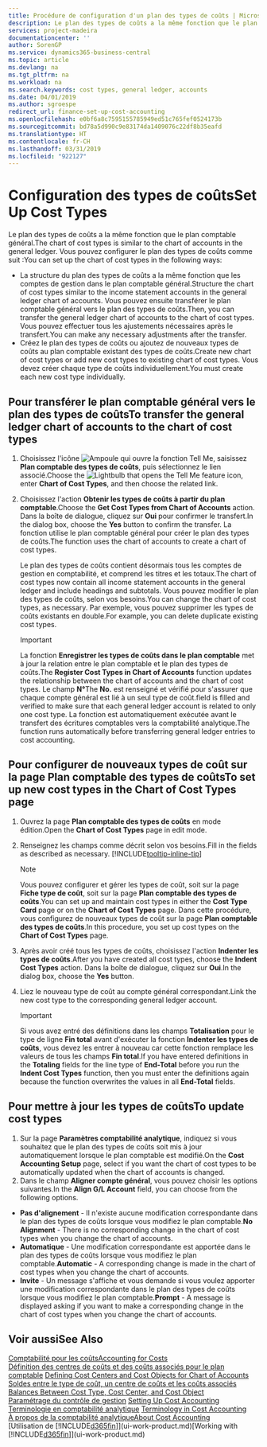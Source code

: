 ```yaml
---
title: Procédure de configuration d'un plan des types de coûts | Microsoft Docs
description: Le plan des types de coûts a la même fonction que le plan comptable général.
services: project-madeira
documentationcenter: ''
author: SorenGP
ms.service: dynamics365-business-central
ms.topic: article
ms.devlang: na
ms.tgt_pltfrm: na
ms.workload: na
ms.search.keywords: cost types, general ledger, accounts
ms.date: 04/01/2019
ms.author: sgroespe
redirect_url: finance-set-up-cost-accounting
ms.openlocfilehash: e0bf6a8c7595155785949ed51c765fef0524173b
ms.sourcegitcommit: bd78a5d990c9e83174da1409076c22df8b35eafd
ms.translationtype: HT
ms.contentlocale: fr-CH
ms.lasthandoff: 03/31/2019
ms.locfileid: "922127"
---
```

# <a name="set-up-cost-types"></a><span data-ttu-id="9ff03-103">Configuration des types de coûts</span><span class="sxs-lookup"><span data-stu-id="9ff03-103">Set Up Cost Types</span></span>
<span data-ttu-id="9ff03-104">Le plan des types de coûts a la même fonction que le plan comptable général.</span><span class="sxs-lookup"><span data-stu-id="9ff03-104">The chart of cost types is similar to the chart of accounts in the general ledger.</span></span> <span data-ttu-id="9ff03-105">Vous pouvez configurer le plan des types de coûts comme suit :</span><span class="sxs-lookup"><span data-stu-id="9ff03-105">You can set up the chart of cost types in the following ways:</span></span>  

-   <span data-ttu-id="9ff03-106">La structure du plan des types de coûts a la même fonction que les comptes de gestion dans le plan comptable général.</span><span class="sxs-lookup"><span data-stu-id="9ff03-106">Structure the chart of cost types similar to the income statement accounts in the general ledger chart of accounts.</span></span> <span data-ttu-id="9ff03-107">Vous pouvez ensuite transférer le plan comptable général vers le plan des types de coûts.</span><span class="sxs-lookup"><span data-stu-id="9ff03-107">Then, you can transfer the general ledger chart of accounts to the chart of cost types.</span></span> <span data-ttu-id="9ff03-108">Vous pouvez effectuer tous les ajustements nécessaires après le transfert.</span><span class="sxs-lookup"><span data-stu-id="9ff03-108">You can make any necessary adjustments after the transfer.</span></span>  
-   <span data-ttu-id="9ff03-109">Créez le plan des types de coûts ou ajoutez de nouveaux types de coûts au plan comptable existant des types de coûts.</span><span class="sxs-lookup"><span data-stu-id="9ff03-109">Create new chart of cost types or add new cost types to existing chart of cost types.</span></span> <span data-ttu-id="9ff03-110">Vous devez créer chaque type de coûts individuellement.</span><span class="sxs-lookup"><span data-stu-id="9ff03-110">You must create each new cost type individually.</span></span>  

## <a name="to-transfer-the-general-ledger-chart-of-accounts-to-the-chart-of-cost-types"></a><span data-ttu-id="9ff03-111">Pour transférer le plan comptable général vers le plan des types de coûts</span><span class="sxs-lookup"><span data-stu-id="9ff03-111">To transfer the general ledger chart of accounts to the chart of cost types</span></span>  
1.  <span data-ttu-id="9ff03-112">Choisissez l'icône ![Ampoule qui ouvre la fonction Tell Me](media/ui-search/search_small.png "Dites-moi ce que vous voulez faire"), saisissez **Plan comptable des types de coûts**, puis sélectionnez le lien associé.</span><span class="sxs-lookup"><span data-stu-id="9ff03-112">Choose the ![Lightbulb that opens the Tell Me feature](media/ui-search/search_small.png "Tell me what you want to do") icon, enter **Chart of Cost Types**, and then choose the related link.</span></span>  
2.  <span data-ttu-id="9ff03-113">Choisissez l'action **Obtenir les types de coûts à partir du plan comptable**.</span><span class="sxs-lookup"><span data-stu-id="9ff03-113">Choose the **Get Cost Types from Chart of Accounts** action.</span></span> <span data-ttu-id="9ff03-114">Dans la boîte de dialogue, cliquez sur **Oui** pour confirmer le transfert.</span><span class="sxs-lookup"><span data-stu-id="9ff03-114">In the dialog box, choose the **Yes** button to confirm the transfer.</span></span> <span data-ttu-id="9ff03-115">La fonction utilise le plan comptable général pour créer le plan des types de coûts.</span><span class="sxs-lookup"><span data-stu-id="9ff03-115">The function uses the chart of accounts to create a chart of cost types.</span></span>  

    <span data-ttu-id="9ff03-116">Le plan des types de coûts contient désormais tous les comptes de gestion en comptabilité, et comprend les titres et les totaux.</span><span class="sxs-lookup"><span data-stu-id="9ff03-116">The chart of cost types now contain all income statement accounts in the general ledger and include headings and subtotals.</span></span> <span data-ttu-id="9ff03-117">Vous pouvez modifier le plan des types de coûts, selon vos besoins.</span><span class="sxs-lookup"><span data-stu-id="9ff03-117">You can change the chart of cost types, as necessary.</span></span> <span data-ttu-id="9ff03-118">Par exemple, vous pouvez supprimer les types de coûts existants en double.</span><span class="sxs-lookup"><span data-stu-id="9ff03-118">For example, you can delete duplicate existing cost types.</span></span>  

    > [!IMPORTANT]  
    >  <span data-ttu-id="9ff03-119">La fonction **Enregistrer les types de coûts dans le plan comptable** met à jour la relation entre le plan comptable et le plan des types de coûts.</span><span class="sxs-lookup"><span data-stu-id="9ff03-119">The **Register Cost Types in Chart of Accounts** function updates the relationship between the chart of accounts and the chart of cost types.</span></span> <span data-ttu-id="9ff03-120">Le champ **N°**</span><span class="sxs-lookup"><span data-stu-id="9ff03-120">The **No.**</span></span> <span data-ttu-id="9ff03-121">est renseigné et vérifié pour s'assurer que chaque compte général est lié à un seul type de coût.</span><span class="sxs-lookup"><span data-stu-id="9ff03-121">field is filled and verified to make sure that each general ledger account is related to only one cost type.</span></span> <span data-ttu-id="9ff03-122">La fonction est automatiquement exécutée avant le transfert des écritures comptables vers la comptabilité analytique.</span><span class="sxs-lookup"><span data-stu-id="9ff03-122">The function runs automatically before transferring general ledger entries to cost accounting.</span></span>  

## <a name="to-set-up-new-cost-types-in-the-chart-of-cost-types-page"></a><span data-ttu-id="9ff03-123">Pour configurer de nouveaux types de coût sur la page Plan comptable des types de coûts</span><span class="sxs-lookup"><span data-stu-id="9ff03-123">To set up new cost types in the Chart of Cost Types page</span></span>  
1.  <span data-ttu-id="9ff03-124">Ouvrez la page **Plan comptable des types de coûts** en mode édition.</span><span class="sxs-lookup"><span data-stu-id="9ff03-124">Open the **Chart of Cost Types** page in edit mode.</span></span>  
2.  <span data-ttu-id="9ff03-125">Renseignez les champs comme décrit selon vos besoins.</span><span class="sxs-lookup"><span data-stu-id="9ff03-125">Fill in the fields as described as necessary.</span></span> [!INCLUDE[tooltip-inline-tip](includes/tooltip-inline-tip_md.md)]

    > [!NOTE]  
    >  <span data-ttu-id="9ff03-126">Vous pouvez configurer et gérer les types de coût, soit sur la page **Fiche type de coût**, soit sur la page **Plan comptable des types de coûts**.</span><span class="sxs-lookup"><span data-stu-id="9ff03-126">You can set up and maintain cost types in either the **Cost Type Card** page or on the **Chart of Cost Types** page.</span></span> <span data-ttu-id="9ff03-127">Dans cette procédure, vous configurez de nouveaux types de coût sur la page **Plan comptable des types de coûts**.</span><span class="sxs-lookup"><span data-stu-id="9ff03-127">In this procedure, you set up cost types on the **Chart of Cost Types** page.</span></span>

3.  <span data-ttu-id="9ff03-128">Après avoir créé tous les types de coûts, choisissez l'action **Indenter les types de coûts**.</span><span class="sxs-lookup"><span data-stu-id="9ff03-128">After you have created all cost types, choose the **Indent Cost Types** action.</span></span> <span data-ttu-id="9ff03-129">Dans la boîte de dialogue, cliquez sur **Oui**.</span><span class="sxs-lookup"><span data-stu-id="9ff03-129">In the dialog box, choose the **Yes** button.</span></span>  
4.  <span data-ttu-id="9ff03-130">Liez le nouveau type de coût au compte général correspondant.</span><span class="sxs-lookup"><span data-stu-id="9ff03-130">Link the new cost type to the corresponding general ledger account.</span></span>  

    > [!IMPORTANT]  
    >  <span data-ttu-id="9ff03-131">Si vous avez entré des définitions dans les champs **Totalisation** pour le type de ligne **Fin total** avant d'exécuter la fonction **Indenter les types de coûts**, vous devez les entrer à nouveau car cette fonction remplace les valeurs de tous les champs **Fin total**.</span><span class="sxs-lookup"><span data-stu-id="9ff03-131">If you have entered definitions in the **Totaling** fields for the line type of **End-Total** before you run the **Indent Cost Types** function, then you must enter the definitions again because the function overwrites the values in all **End-Total** fields.</span></span>  

## <a name="to-update-cost-types"></a><span data-ttu-id="9ff03-132">Pour mettre à jour les types de coûts</span><span class="sxs-lookup"><span data-stu-id="9ff03-132">To update cost types</span></span>  
1.  <span data-ttu-id="9ff03-133">Sur la page **Paramètres comptabilité analytique**, indiquez si vous souhaitez que le plan des types de coûts soit mis à jour automatiquement lorsque le plan comptable est modifié.</span><span class="sxs-lookup"><span data-stu-id="9ff03-133">On the **Cost Accounting Setup** page, select if you want the chart of cost types to be automatically updated when the chart of accounts is changed.</span></span>  
2.  <span data-ttu-id="9ff03-134">Dans le champ **Aligner compte général**, vous pouvez choisir les options suivantes.</span><span class="sxs-lookup"><span data-stu-id="9ff03-134">In the **Align G/L Account** field, you can choose from the following options.</span></span>  

- <span data-ttu-id="9ff03-135">**Pas d'alignement** - Il n'existe aucune modification correspondante dans le plan des types de coûts lorsque vous modifiez le plan comptable.</span><span class="sxs-lookup"><span data-stu-id="9ff03-135">**No Alignment** - There is no corresponding change in the chart of cost types when you change the chart of accounts.</span></span>  
- <span data-ttu-id="9ff03-136">**Automatique** - Une modification correspondante est apportée dans le plan des types de coûts lorsque vous modifiez le plan comptable.</span><span class="sxs-lookup"><span data-stu-id="9ff03-136">**Automatic** - A corresponding change is made in the chart of cost types when you change the chart of accounts.</span></span>  
- <span data-ttu-id="9ff03-137">**Invite** - Un message s'affiche et vous demande si vous voulez apporter une modification correspondante dans le plan des types de coûts lorsque vous modifiez le plan comptable.</span><span class="sxs-lookup"><span data-stu-id="9ff03-137">**Prompt** - A message is displayed asking if you want to make a corresponding change in the chart of cost types when you change the chart of accounts.</span></span>  

## <a name="see-also"></a><span data-ttu-id="9ff03-138">Voir aussi</span><span class="sxs-lookup"><span data-stu-id="9ff03-138">See Also</span></span>  
[<span data-ttu-id="9ff03-139">Comptabilité pour les coûts</span><span class="sxs-lookup"><span data-stu-id="9ff03-139">Accounting for Costs</span></span>](finance-manage-cost-accounting.md)  
<span data-ttu-id="9ff03-140">[Définition des centres de coûts et des coûts associés pour le plan comptable](finance-defining-cost-centers-and-cost-objects-for-chart-of-accounts.md) </span><span class="sxs-lookup"><span data-stu-id="9ff03-140">[Defining Cost Centers and Cost Objects for Chart of Accounts](finance-defining-cost-centers-and-cost-objects-for-chart-of-accounts.md) </span></span>  
<span data-ttu-id="9ff03-141">[Soldes entre le type de coût, un centre de coûts et les coûts associés](finance-balances-between-cost-type-cost-center-and-cost-object.md) </span><span class="sxs-lookup"><span data-stu-id="9ff03-141">[Balances Between Cost Type, Cost Center, and Cost Object](finance-balances-between-cost-type-cost-center-and-cost-object.md) </span></span>  
<span data-ttu-id="9ff03-142">[Paramétrage du contrôle de gestion](finance-set-up-cost-accounting.md) </span><span class="sxs-lookup"><span data-stu-id="9ff03-142">[Setting Up Cost Accounting](finance-set-up-cost-accounting.md) </span></span>  
<span data-ttu-id="9ff03-143">[Terminologie en comptabilité analytique](finance-terminology-in-cost-accounting.md) </span><span class="sxs-lookup"><span data-stu-id="9ff03-143">[Terminology in Cost Accounting](finance-terminology-in-cost-accounting.md) </span></span>  
[<span data-ttu-id="9ff03-144">À propos de la comptabilité analytique</span><span class="sxs-lookup"><span data-stu-id="9ff03-144">About Cost Accounting</span></span>](finance-about-cost-accounting.md)  
<span data-ttu-id="9ff03-145">[Utilisation de [!INCLUDE[d365fin](includes/d365fin_md.md)]](ui-work-product.md)</span><span class="sxs-lookup"><span data-stu-id="9ff03-145">[Working with [!INCLUDE[d365fin](includes/d365fin_md.md)]](ui-work-product.md)</span></span>
